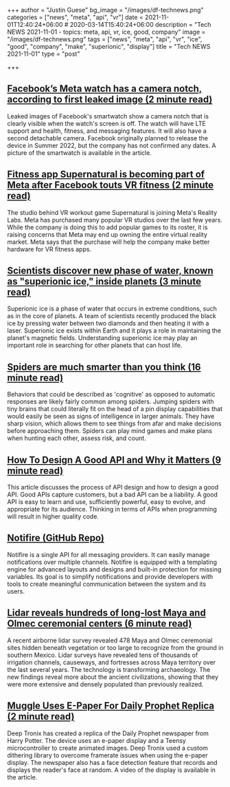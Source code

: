 +++
author = "Justin Guese"
bg_image = "/images/df-technews.png"
categories = ["news", "meta", "api", "vr"]
date = 2021-11-01T12:40:24+06:00 # 2020-03-14T15:40:24+06:00
description = "Tech NEWS 2021-11-01 - topics: meta, api, vr, ice, good, company"
image = "/images/df-technews.png"
tags = ["news", "meta", "api", "vr", "ice", "good", "company", "make", "superionic", "display"]
title = "Tech NEWS 2021-11-01"
type = "post"

+++

## [Facebook’s Meta watch has a camera notch, according to first leaked image (2 minute read)](https://www.theverge.com/2021/10/28/22751702/facebook-meta-smartwatch-camera-notch-image-leak-glasses-wearables)

Leaked images of Facebook's smartwatch show a camera notch that is clearly visible when the watch's screen is off. The watch will have LTE support and health, fitness, and messaging features. It will also have a second detachable camera. Facebook originally planned to release the device in Summer 2022, but the company has not confirmed any dates. A picture of the smartwatch is available in the article.

## [Fitness app Supernatural is becoming part of Meta after Facebook touts VR fitness (2 minute read)](https://www.theverge.com/2021/10/29/22753403/supernatural-within-studio-facebook-meta-oculus-vr-fitness-experiences-metaverse)

The studio behind VR workout game Supernatural is joining Meta's Reality Labs. Meta has purchased many popular VR studios over the last few years. While the company is doing this to add popular games to its roster, it is raising concerns that Meta may end up owning the entire virtual reality market. Meta says that the purchase will help the company make better hardware for VR fitness apps.

## [Scientists discover new phase of water, known as "superionic ice," inside planets (3 minute read)](https://www.cbsnews.com/news/superionic-water-ice-new-discovery/)

Superionic ice is a phase of water that occurs in extreme conditions, such as in the core of planets. A team of scientists recently produced the black ice by pressing water between two diamonds and then heating it with a laser. Superionic ice exists within Earth and it plays a role in maintaining the planet's magnetic fields. Understanding superionic ice may play an important role in searching for other planets that can host life.

## [Spiders are much smarter than you think (16 minute read)](https://arstechnica.com/science/2021/10/spiders-are-much-smarter-than-you-think/)

Behaviors that could be described as 'cognitive' as opposed to automatic responses are likely fairly common among spiders. Jumping spiders with tiny brains that could literally fit on the head of a pin display capabilities that would easily be seen as signs of intelligence in larger animals. They have sharp vision, which allows them to see things from afar and make decisions before approaching them. Spiders can play mind games and make plans when hunting each other, assess risk, and count.

## [How To Design A Good API and Why it Matters (9 minute read)](https://github.com/preslavmihaylov/booknotes/tree/master/architecture/good-api-design-jb-talk)

This article discusses the process of API design and how to design a good API. Good APIs capture customers, but a bad API can be a liability. A good API is easy to learn and use, sufficiently powerful, easy to evolve, and appropriate for its audience. Thinking in terms of APIs when programming will result in higher quality code.

## [Notifire (GitHub Repo)](https://github.com/notifirehq/notifire)

Notifire is a single API for all messaging providers. It can easily manage notifications over multiple channels. Notifire is equipped with a templating engine for advanced layouts and designs and built-in protection for missing variables. Its goal is to simplify notifications and provide developers with tools to create meaningful communication between the system and its users.

## [Lidar reveals hundreds of long-lost Maya and Olmec ceremonial centers (6 minute read)](https://arstechnica.com/science/2021/10/lidar-reveals-hundreds-of-long-lost-maya-and-olmec-ceremonial-centers/)

A recent airborne lidar survey revealed 478 Maya and Olmec ceremonial sites hidden beneath vegetation or too large to recognize from the ground in southern Mexico. Lidar surveys have revealed tens of thousands of irrigation channels, causeways, and fortresses across Maya territory over the last several years. The technology is transforming archaeology. The new findings reveal more about the ancient civilizations, showing that they were more extensive and densely populated than previously realized.

## [Muggle Uses E-Paper For Daily Prophet Replica (2 minute read)](https://hackaday.com/2021/10/29/muggle-uses-e-paper-for-daily-prophet-replica/)

Deep Tronix has created a replica of the Daily Prophet newspaper from Harry Potter. The device uses an e-paper display and a Teensy microcontroller to create animated images. Deep Tronix used a custom dithering library to overcome framerate issues when using the e-paper display. The newspaper also has a face detection feature that records and displays the reader's face at random. A video of the display is available in the article.

